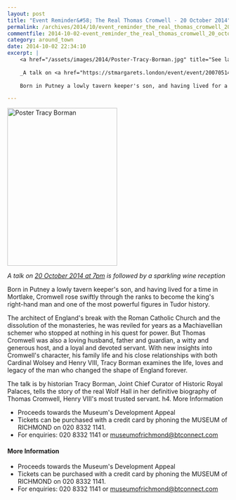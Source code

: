 ```yaml
---
layout: post
title: "Event Reminder&#58; The Real Thomas Cromwell - 20 October 2014"
permalink: /archives/2014/10/event_reminder_the_real_thomas_cromwell_20_october.html
commentfile: 2014-10-02-event_reminder_the_real_thomas_cromwell_20_october
category: around_town
date: 2014-10-02 22:34:10
excerpt: |
    <a href="/assets/images/2014/Poster-Tracy-Borman.jpg" title="See larger version of - Poster Tracy Borman"><img src="/assets/images/2014/Poster-Tracy-Borman_thumb.jpg" width="150" height="215" alt="Poster Tracy Borman" class="photo right" /></a>
    
    _A talk on <a href="https://stmargarets.london/event/event/200705144662">20 October 2014 at 7pm</a> is followed by a sparkling wine reception_
    
    Born in Putney a lowly tavern keeper's son, and having lived for a time in Mortlake, Cromwell rose swiftly through the ranks to become the king's right-hand man and one of the most powerful figures in Tudor history. 

---
```


<a href="/assets/images/2014/Poster-Tracy-Borman.jpg" title="See larger version of - Poster Tracy Borman"><img src="/assets/images/2014/Poster-Tracy-Borman_thumb.jpg" width="250" height="359" alt="Poster Tracy Borman" class="photo right" /></a>

*A talk on [20 October 2014 at 7pm](/event/event/200705144662) is followed by a sparkling wine reception*

Born in Putney a lowly tavern keeper's son, and having lived for a time in Mortlake, Cromwell rose swiftly through the ranks to become the king's right-hand man and one of the most powerful figures in Tudor history.

The architect of England's break with the Roman Catholic Church and the dissolution of the monasteries, he was reviled for years as a Machiavellian schemer who stopped at nothing in his quest for power. But Thomas Cromwell was also a loving husband, father and guardian, a witty and generous host, and a loyal and devoted servant. With new insights into Cromwell's character, his family life and his close relationships with both Cardinal Wolsey and Henry VIII, Tracy Borman examines the life, loves and legacy of the man who changed the shape of England forever.

The talk is by historian Tracy Borman, Joint Chief Curator of Historic Royal Palaces, tells the story of the real Wolf Hall in her definitive biography of Thomas Cromwell, Henry VIII's most trusted servant.
h4. More Information

-   Proceeds towards the Museum's Development Appeal
-   Tickets can be purchased with a credit card by phoning the MUSEUM of RICHMOND on 020 8332 1141.
-   For enquiries: 020 8332 1141 or <museumofrichmond@btconnect.com>

#### More Information

-   Proceeds towards the Museum's Development Appeal
-   Tickets can be purchased with a credit card by phoning the MUSEUM of RICHMOND on 020 8332 1141.
-   For enquiries: 020 8332 1141 or <museumofrichmond@btconnect.com>
